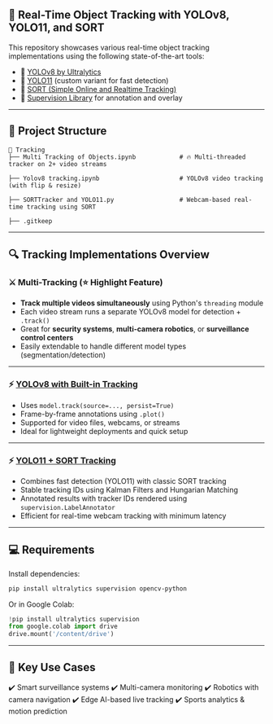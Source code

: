## 🧠 Real-Time Object Tracking with YOLOv8, YOLO11, and SORT

This repository showcases various real-time object tracking implementations using the following state-of-the-art tools:

* 🔗 [YOLOv8 by Ultralytics](https://github.com/ultralytics/ultralytics)
* 🔗 [YOLO11](https://github.com/ultralytics/ultralytics) (custom variant for fast detection)
* 🔗 [SORT (Simple Online and Realtime Tracking)](https://github.com/abewley/sort)
* 🔗 [Supervision Library](https://github.com/roboflow/supervision) for annotation and overlay

---

## 📂 Project Structure

```
📁 Tracking
├── Multi Tracking of Objects.ipynb            # 🔥 Multi-threaded tracker on 2+ video streams

├── Yolov8 tracking.ipynb                      # YOLOv8 video tracking (with flip & resize)

├── SORTTracker and YOLO11.py                  # Webcam-based real-time tracking using SORT

├── .gitkeep
```

---

## 🔍 Tracking Implementations Overview

### ⚔️ Multi-Tracking (⭐ Highlight Feature)

* **Track multiple videos simultaneously** using Python's `threading` module
* Each video stream runs a separate YOLOv8 model for detection + `.track()`
* Great for **security systems**, **multi-camera robotics**, or **surveillance control centers**
* Easily extendable to handle different model types (segmentation/detection)

---

### ⚡ [YOLOv8 with Built-in Tracking](https://docs.ultralytics.com/modes/track/)

* Uses `model.track(source=..., persist=True)`
* Frame-by-frame annotations using `.plot()`
* Supported for video files, webcams, or streams
* Ideal for lightweight deployments and quick setup

---

### ⚡ [YOLO11 + SORT Tracking](https://github.com/abewley/sort)

* Combines fast detection (YOLO11) with classic SORT tracking
* Stable tracking IDs using Kalman Filters and Hungarian Matching
* Annotated results with tracker IDs rendered using `supervision.LabelAnnotator`
* Efficient for real-time webcam tracking with minimum latency

---

## 💻 Requirements

Install dependencies:

```bash
pip install ultralytics supervision opencv-python
```

Or in Google Colab:

```python
!pip install ultralytics supervision
from google.colab import drive
drive.mount('/content/drive')
```
---

## 📌 Key Use Cases

✔️ Smart surveillance systems
✔️ Multi-camera monitoring
✔️ Robotics with camera navigation
✔️ Edge AI-based live tracking
✔️ Sports analytics & motion prediction
